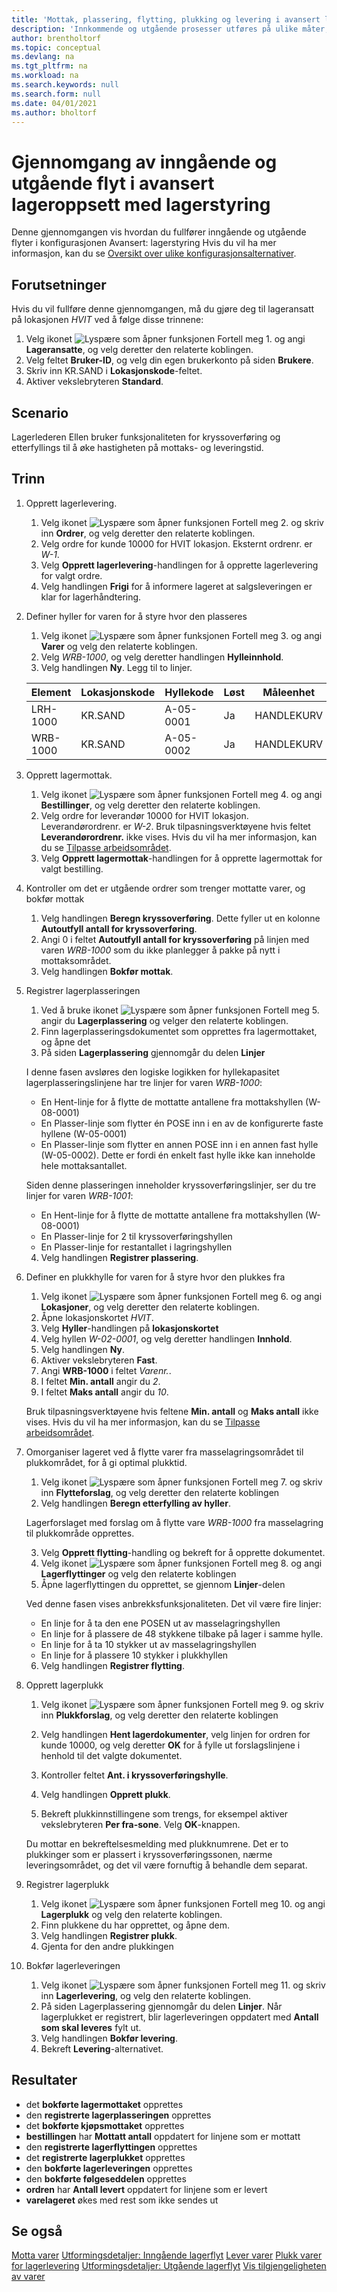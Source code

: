 ```yaml
---
title: 'Mottak, plassering, flytting, plukking og levering i avansert lageroppsett med kontrollert lagerstyring'
description: 'Innkommende og utgående prosesser utføres på ulike måter, avhengig av kompleksitetsnivået til lageret.'
author: brentholtorf
ms.topic: conceptual
ms.devlang: na
ms.tgt_pltfrm: na
ms.workload: na
ms.search.keywords: null
ms.search.form: null
ms.date: 04/01/2021
ms.author: bholtorf
---
```


# Gjennomgang av inngående og utgående flyt i avansert lageroppsett med lagerstyring

Denne gjennomgangen vis hvordan du fullfører inngående og utgående flyter i konfigurasjonen Avansert: lagerstyring Hvis du vil ha mer informasjon, kan du se [Oversikt over ulike konfigurasjonsalternativer](../../design-details-warehouse-management.md#overview-of-different-configuration-options).

## Forutsetninger  
Hvis du vil fullføre denne gjennomgangen, må du gjøre deg til lageransatt på lokasjonen *HVIT* ved å følge disse trinnene:  
1. Velg ikonet ![Lyspære som åpner funksjonen Fortell meg 1.](../../media/ui-search/search_small.png "Fortell hva du vil gjøre") og angi **Lageransatte**, og velg deretter den relaterte koblingen.  
2. Velg feltet **Bruker-ID**, og velg din egen brukerkonto på siden **Brukere**.  
3. Skriv inn KR.SAND i **Lokasjonskode**-feltet.  
4. Aktiver vekslebryteren **Standard**.


## Scenario  
Lagerlederen Ellen bruker funksjonaliteten for kryssoverføring og etterfyllings til å øke hastigheten på mottaks- og leveringstid.  

## Trinn

1. Opprett lagerlevering.  

    1. Velg ikonet ![Lyspære som åpner funksjonen Fortell meg 2.](../../media/ui-search/search_small.png "Fortell hva du vil gjøre") og skriv inn **Ordrer**, og velg deretter den relaterte koblingen.  
    2. Velg ordre for kunde 10000 for HVIT lokasjon. Eksternt ordrenr. er *W-1*.
    3. Velg **Opprett lagerlevering**-handlingen for å opprette lagerlevering for valgt ordre.
    4. Velg handlingen **Frigi** for å informere lageret at salgsleveringen er klar for lagerhåndtering.  

2. Definer hyller for varen for å styre hvor den plasseres 

    1.  Velg ikonet ![Lyspære som åpner funksjonen Fortell meg 3.](../../media/ui-search/search_small.png "Fortell hva du vil gjøre") og angi **Varer** og velg den relaterte koblingen.  
    2.  Velg *WRB-1000*, og velg deretter handlingen **Hylleinnhold**.  
    3.  Velg handlingen **Ny**. Legg til to linjer.
    
    |Element|Lokasjonskode|Hyllekode|Løst|Måleenhet|
    |----------|----------|---------|---|------|  
    |LRH-1000|KR.SAND|A-05-0001|Ja|HANDLEKURV|  
    |WRB-1000|KR.SAND|A-05-0002|Ja|HANDLEKURV|

3. Opprett lagermottak.  

    1. Velg ikonet ![Lyspære som åpner funksjonen Fortell meg 4.](../../media/ui-search/search_small.png "Fortell hva du vil gjøre") og angi **Bestillinger**, og velg deretter den relaterte koblingen.  
    2. Velg ordre for leverandør 10000 for HVIT lokasjon. Leverandørordrenr. er *W-2*. Bruk tilpasningsverktøyene hvis feltet **Leverandørordrenr.** ikke vises. Hvis du vil ha mer informasjon, kan du se [Tilpasse arbeidsområdet](../../ui-personalization-user.md).
    3. Velg **Opprett lagermottak**-handlingen for å opprette lagermottak for valgt bestilling.


4. Kontroller om det er utgående ordrer som trenger mottatte varer, og bokfør mottak
    1. Velg handlingen **Beregn kryssoverføring**. Dette fyller ut en kolonne **Autoutfyll antall for kryssoverføring**.
    2. Angi 0 i feltet **Autoutfyll antall for kryssoverføring** på linjen med varen *WRB-1000* som du ikke planlegger å pakke på nytt i mottaksområdet.
    3. Velg handlingen **Bokfør mottak**.

5. Registrer lagerplasseringen
    1. Ved å bruke ikonet ![Lyspære som åpner funksjonen Fortell meg 5.](../../media/ui-search/search_small.png "Fortell hva du vil gjøre") angir du **Lagerplassering** og velger den relaterte koblingen.
    2. Finn lagerplasseringsdokumentet som opprettes fra lagermottaket, og åpne det
    3. På siden **Lagerplassering** gjennomgår du delen **Linjer**

    I denne fasen avsløres den logiske logikken for hyllekapasitet lagerplasseringslinjene har tre linjer for varen *WRB-1000*:
    - En Hent-linje for å flytte de mottatte antallene fra mottakshyllen (W-08-0001)
    - En Plasser-linje som flytter én POSE inn i en av de konfigurerte faste hyllene (W-05-0001)
    - En Plasser-linje som flytter en annen POSE inn i en annen fast hylle (W-05-0002). Dette er fordi én enkelt fast hylle ikke kan inneholde hele mottaksantallet.

    Siden denne plasseringen inneholder kryssoverføringslinjer, ser du tre linjer for varen *WRB-1001*:
    -  En Hent-linje for å flytte de mottatte antallene fra mottakshyllen (W-08-0001)
    -  En Plasser-linje for 2 til kryssoverføringshyllen
    -  En Plasser-linje for restantallet i lagringshyllen

    4. Velg handlingen **Registrer plassering**.


6. Definer en plukkhylle for varen for å styre hvor den plukkes fra 

    1.  Velg ikonet ![Lyspære som åpner funksjonen Fortell meg 6.](../../media/ui-search/search_small.png "Fortell hva du vil gjøre") og angi **Lokasjoner**, og velg deretter den relaterte koblingen.  
    2.  Åpne lokasjonskortet *HVIT*.  
    3.  Velg **Hyller**-handlingen på **lokasjonskortet**
    4.  Velg hyllen *W-02-0001*, og velg deretter handlingen **Innhold**.  
    5.  Velg handlingen **Ny**.  
    6.  Aktiver vekslebryteren **Fast**.  
    7.  Angi **WRB-1000** i feltet *Varenr.*. 
    8.  I feltet **Min. antall** angir du *2*. 
    9.  I feltet **Maks antall** angir du *10*. 

    Bruk tilpasningsverktøyene hvis feltene **Min. antall** og **Maks antall** ikke vises. Hvis du vil ha mer informasjon, kan du se [Tilpasse arbeidsområdet](../../ui-personalization-user.md). 

7. Omorganiser lageret ved å flytte varer fra masselagringsområdet til plukkområdet, for å gi optimal plukktid.

    1. Velg ikonet ![Lyspære som åpner funksjonen Fortell meg 7.](../../media/ui-search/search_small.png "Fortell hva du vil gjøre") og skriv inn **Flytteforslag**, og velg deretter den relaterte koblingen
    2. Velg handlingen **Beregn etterfylling av hyller**. 

    Lagerforslaget med forslag om å flytte vare *WRB-1000* fra masselagring til plukkområde opprettes.

    3. Velg **Opprett flytting**-handling og bekreft for å opprette dokumentet.
    4.  Velg ikonet ![Lyspære som åpner funksjonen Fortell meg 8.](../../media/ui-search/search_small.png "Fortell hva du vil gjøre") og angi **Lagerflyttinger** og velg den relaterte koblingen
    5.  Åpne lagerflyttingen du opprettet, se gjennom **Linjer**-delen

     Ved denne fasen vises anbrekksfunksjonaliteten. Det vil være fire linjer:
    - En linje for å ta den ene POSEN ut av masselagringshyllen
    - En linje for å plassere de 48 stykkene tilbake på lager i samme hylle. 
    - En linje for å ta 10 stykker ut av masselagringshyllen
    - En linje for å plassere 10 stykker i plukkhyllen

    6.  Velg handlingen **Registrer flytting**.

8. Opprett lagerplukk

    1. Velg ikonet ![Lyspære som åpner funksjonen Fortell meg 9.](../../media/ui-search/search_small.png "Fortell hva du vil gjøre") og skriv inn **Plukkforslag**, og velg deretter den relaterte koblingen
    2. Velg handlingen **Hent lagerdokumenter**, velg linjen for ordren for kunde 10000, og velg deretter **OK** for å fylle ut forslagslinjene i henhold til det valgte dokumentet.

    3. Kontroller feltet **Ant. i kryssoverføringshylle**. 

    4. Velg handlingen **Opprett plukk**.
    5. Bekreft plukkinnstillingene som trengs, for eksempel aktiver vekslebryteren **Per fra-sone**. Velg **OK**-knappen.
    
    Du mottar en bekreftelsesmelding med plukknumrene. Det er to plukkinger som er plassert i kryssoverføringssonen, nærme leveringsområdet, og det vil være fornuftig å behandle dem separat.

9.  Registrer lagerplukk
    1. Velg ikonet ![Lyspære som åpner funksjonen Fortell meg 10.](../../media/ui-search/search_small.png "Fortell hva du vil gjøre") og angi **Lagerplukk** og velg den relaterte koblingen.
    2. Finn plukkene du har opprettet, og åpne dem.
    3. Velg handlingen **Registrer plukk**.
    4. Gjenta for den andre plukkingen

10. Bokfør lagerleveringen
    
    1. Velg ikonet ![Lyspære som åpner funksjonen Fortell meg 11.](../../media/ui-search/search_small.png "Fortell hva du vil gjøre") og skriv inn **Lagerlevering**, og velg den relaterte koblingen.
    2. På siden Lagerplassering gjennomgår du delen **Linjer**. Når lagerplukket er registrert, blir lagerleveringen oppdatert med **Antall som skal leveres** fylt ut.
    3. Velg handlingen **Bokfør levering**.
    4. Bekreft **Levering**-alternativet.


## Resultater
- det **bokførte lagermottaket** opprettes
- den **registrerte lagerplasseringen** opprettes    
- det **bokførte kjøpsmottaket** opprettes    
- **bestillingen** har **Mottatt antall** oppdatert for linjene som er mottatt
- den **registrerte lagerflyttingen** opprettes
- det **registrerte lagerplukket** opprettes
- den **bokførte lagerleveringen** opprettes
- den **bokførte følgeseddelen** opprettes
- **ordren** har **Antall levert** oppdatert for linjene som er levert
- **varelageret** økes med rest som ikke sendes ut



## Se også
[Motta varer](../../warehouse-how-receive-items.md) 
[Utformingsdetaljer: Inngående lagerflyt](../../design-details-inbound-warehouse-flow.md) 
[Lever varer](../../warehouse-how-ship-items.md) 
[Plukk varer for lagerlevering](../../warehouse-how-to-pick-items-for-warehouse-shipment.md) 
[Utformingsdetaljer: Utgående lagerflyt](../../design-details-outbound-warehouse-flow.md) 
[Vis tilgjengeligheten av varer](../../inventory-how-availability-overview.md) 
